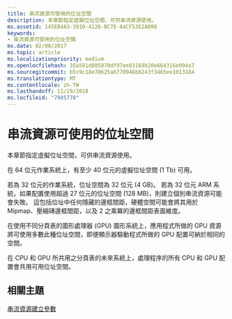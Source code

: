 ```yaml
---
title: 串流資源可使用的位址空間
description: 本章節指定虛擬位址空間，可供串流資源使用。
ms.assetid: 145EB4A3-3910-4126-BC7E-A4CF53E2A098
keywords:
- 串流資源可使用的位址空間
ms.date: 02/08/2017
ms.topic: article
ms.localizationpriority: medium
ms.openlocfilehash: 35a591d805870df97ee03169b20e664316e094a7
ms.sourcegitcommit: b5c9c18e70625ab770946b8243f3465ee1013184
ms.translationtype: MT
ms.contentlocale: zh-TW
ms.lasthandoff: 11/29/2018
ms.locfileid: "7985778"
---
```

# <a name="address-space-available-for-streaming-resources"></a>串流資源可使用的位址空間


本章節指定虛擬位址空間，可供串流資源使用。

在 64 位元作業系統上，有至少 40 位元的虛擬位址空間 (1 Tb) 可用。

若為 32 位元的作業系統，位址空間為 32 位元 (4 GB)。 若為 32 位元 ARM 系統，如果配置使用超過 27 位元的位址空間 (128 MB)，則建立個別串流資源可能會失敗。 這包括位址中任何隱藏的邊框間距，硬體空間可能會將其用於 Mipmap、壓縮磚邊框間距，以及 2 之乘冪的邊框間距表面維度。

在使用不同分頁表的圖形處理器 (GPU) 圖形系統上，應用程式所做的 GPU 資源將可使用多數此種位址空間，即便顯示器驅動程式所做的 GPU 配置可納於相同的空間。

在 CPU 和 GPU 所共用之分頁表的未來系統上，處理程序的所有 CPU 和 GPU 配置會共用可用位址空間。

## <a name="span-idrelated-topicsspanrelated-topics"></a><span id="related-topics"></span>相關主題


[串流資源建立參數](streaming-resource-creation-parameters.md)

 

 




